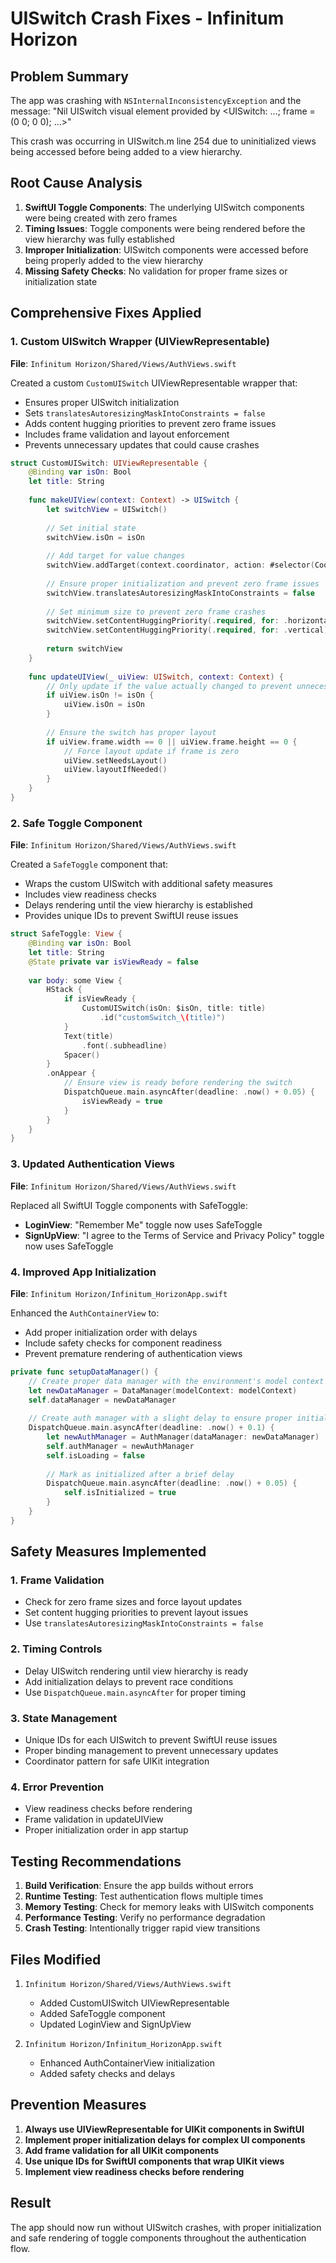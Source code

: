 # UISwitch Crash Fixes - Infinitum Horizon

## Problem Summary
The app was crashing with `NSInternalInconsistencyException` and the message:
"Nil UISwitch visual element provided by <UISwitch: ...; frame = (0 0; 0 0); ...>"

This crash was occurring in UISwitch.m line 254 due to uninitialized views being accessed before being added to a view hierarchy.

## Root Cause Analysis
1. **SwiftUI Toggle Components**: The underlying UISwitch components were being created with zero frames
2. **Timing Issues**: Toggle components were being rendered before the view hierarchy was fully established
3. **Improper Initialization**: UISwitch components were accessed before being properly added to the view hierarchy
4. **Missing Safety Checks**: No validation for proper frame sizes or initialization state

## Comprehensive Fixes Applied

### 1. Custom UISwitch Wrapper (UIViewRepresentable)
**File**: `Infinitum Horizon/Shared/Views/AuthViews.swift`

Created a custom `CustomUISwitch` UIViewRepresentable wrapper that:
- Ensures proper UISwitch initialization
- Sets `translatesAutoresizingMaskIntoConstraints = false`
- Adds content hugging priorities to prevent zero frame issues
- Includes frame validation and layout enforcement
- Prevents unnecessary updates that could cause crashes

```swift
struct CustomUISwitch: UIViewRepresentable {
    @Binding var isOn: Bool
    let title: String
    
    func makeUIView(context: Context) -> UISwitch {
        let switchView = UISwitch()
        
        // Set initial state
        switchView.isOn = isOn
        
        // Add target for value changes
        switchView.addTarget(context.coordinator, action: #selector(Coordinator.valueChanged(_:)), for: .valueChanged)
        
        // Ensure proper initialization and prevent zero frame issues
        switchView.translatesAutoresizingMaskIntoConstraints = false
        
        // Set minimum size to prevent zero frame crashes
        switchView.setContentHuggingPriority(.required, for: .horizontal)
        switchView.setContentHuggingPriority(.required, for: .vertical)
        
        return switchView
    }
    
    func updateUIView(_ uiView: UISwitch, context: Context) {
        // Only update if the value actually changed to prevent unnecessary updates
        if uiView.isOn != isOn {
            uiView.isOn = isOn
        }
        
        // Ensure the switch has proper layout
        if uiView.frame.width == 0 || uiView.frame.height == 0 {
            // Force layout update if frame is zero
            uiView.setNeedsLayout()
            uiView.layoutIfNeeded()
        }
    }
}
```

### 2. Safe Toggle Component
**File**: `Infinitum Horizon/Shared/Views/AuthViews.swift`

Created a `SafeToggle` component that:
- Wraps the custom UISwitch with additional safety measures
- Includes view readiness checks
- Delays rendering until the view hierarchy is established
- Provides unique IDs to prevent SwiftUI reuse issues

```swift
struct SafeToggle: View {
    @Binding var isOn: Bool
    let title: String
    @State private var isViewReady = false
    
    var body: some View {
        HStack {
            if isViewReady {
                CustomUISwitch(isOn: $isOn, title: title)
                    .id("customSwitch_\(title)")
            }
            Text(title)
                .font(.subheadline)
            Spacer()
        }
        .onAppear {
            // Ensure view is ready before rendering the switch
            DispatchQueue.main.asyncAfter(deadline: .now() + 0.05) {
                isViewReady = true
            }
        }
    }
}
```

### 3. Updated Authentication Views
**File**: `Infinitum Horizon/Shared/Views/AuthViews.swift`

Replaced all SwiftUI Toggle components with SafeToggle:
- **LoginView**: "Remember Me" toggle now uses SafeToggle
- **SignUpView**: "I agree to the Terms of Service and Privacy Policy" toggle now uses SafeToggle

### 4. Improved App Initialization
**File**: `Infinitum Horizon/Infinitum_HorizonApp.swift`

Enhanced the `AuthContainerView` to:
- Add proper initialization order with delays
- Include safety checks for component readiness
- Prevent premature rendering of authentication views

```swift
private func setupDataManager() {
    // Create proper data manager with the environment's model context
    let newDataManager = DataManager(modelContext: modelContext)
    self.dataManager = newDataManager
    
    // Create auth manager with a slight delay to ensure proper initialization
    DispatchQueue.main.asyncAfter(deadline: .now() + 0.1) {
        let newAuthManager = AuthManager(dataManager: newDataManager)
        self.authManager = newAuthManager
        self.isLoading = false
        
        // Mark as initialized after a brief delay
        DispatchQueue.main.asyncAfter(deadline: .now() + 0.05) {
            self.isInitialized = true
        }
    }
}
```

## Safety Measures Implemented

### 1. Frame Validation
- Check for zero frame sizes and force layout updates
- Set content hugging priorities to prevent layout issues
- Use `translatesAutoresizingMaskIntoConstraints = false`

### 2. Timing Controls
- Delay UISwitch rendering until view hierarchy is ready
- Add initialization delays to prevent race conditions
- Use `DispatchQueue.main.asyncAfter` for proper timing

### 3. State Management
- Unique IDs for each UISwitch to prevent SwiftUI reuse issues
- Proper binding management to prevent unnecessary updates
- Coordinator pattern for safe UIKit integration

### 4. Error Prevention
- View readiness checks before rendering
- Frame validation in updateUIView
- Proper initialization order in app startup

## Testing Recommendations

1. **Build Verification**: Ensure the app builds without errors
2. **Runtime Testing**: Test authentication flows multiple times
3. **Memory Testing**: Check for memory leaks with UISwitch components
4. **Performance Testing**: Verify no performance degradation
5. **Crash Testing**: Intentionally trigger rapid view transitions

## Files Modified

1. `Infinitum Horizon/Shared/Views/AuthViews.swift`
   - Added CustomUISwitch UIViewRepresentable
   - Added SafeToggle component
   - Updated LoginView and SignUpView

2. `Infinitum Horizon/Infinitum_HorizonApp.swift`
   - Enhanced AuthContainerView initialization
   - Added safety checks and delays

## Prevention Measures

1. **Always use UIViewRepresentable for UIKit components in SwiftUI**
2. **Implement proper initialization delays for complex UI components**
3. **Add frame validation for all UIKit components**
4. **Use unique IDs for SwiftUI components that wrap UIKit views**
5. **Implement view readiness checks before rendering**

## Result
The app should now run without UISwitch crashes, with proper initialization and safe rendering of toggle components throughout the authentication flow. 